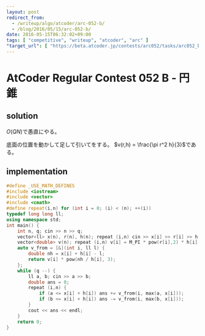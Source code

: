 ```yaml
---
layout: post
redirect_from:
  - /writeup/algo/atcoder/arc-052-b/
  - /blog/2016/05/15/arc-052-b/
date: 2016-05-15T06:32:02+09:00
tags: [ "competitive", "writeup", "atcoder", "arc" ]
"target_url": [ "https://beta.atcoder.jp/contests/arc052/tasks/arc052_b" ]
---
```


# AtCoder Regular Contest 052 B - 円錐

## solution

$O(QN)$で愚直にやる。

底面の位置を動かして足して引いてをする。
$v(r,h) = \frac{\pi r^2 h}{3}$である。

## implementation

``` c++
#define _USE_MATH_DEFINES
#include <iostream>
#include <vector>
#include <cmath>
#define repeat(i,n) for (int i = 0; (i) < (n); ++(i))
typedef long long ll;
using namespace std;
int main() {
    int n, q; cin >> n >> q;
    vector<ll> x(n), r(n), h(n); repeat (i,n) cin >> x[i] >> r[i] >> h[i];
    vector<double> v(n); repeat (i,n) v[i] = M_PI * pow(r[i],2) * h[i] / 3;
    auto v_from = [&](int i, ll l) {
        double nh = x[i] + h[i] - l;
        return v[i] * pow(nh / h[i], 3);
    };
    while (q --) {
        ll a, b; cin >> a >> b;
        double ans = 0;
        repeat (i,n) {
            if (a <= x[i] + h[i]) ans += v_from(i, max(a, x[i]));
            if (b <= x[i] + h[i]) ans -= v_from(i, max(b, x[i]));
        }
        cout << ans << endl;
    }
    return 0;
}
```
